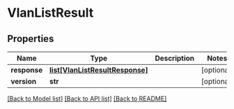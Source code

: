 # VlanListResult

## Properties
Name | Type | Description | Notes
------------ | ------------- | ------------- | -------------
**response** | [**list[VlanListResultResponse]**](VlanListResultResponse.md) |  | [optional] 
**version** | **str** |  | [optional] 

[[Back to Model list]](../README.md#documentation-for-models) [[Back to API list]](../README.md#documentation-for-api-endpoints) [[Back to README]](../README.md)


